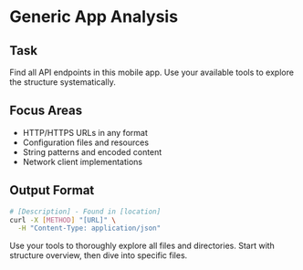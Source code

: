 # Generic App Analysis

## Task

Find all API endpoints in this mobile app. Use your available tools to explore
the structure systematically.

## Focus Areas

- HTTP/HTTPS URLs in any format
- Configuration files and resources
- String patterns and encoded content
- Network client implementations

## Output Format

```bash
# [Description] - Found in [location]
curl -X [METHOD] "[URL]" \
  -H "Content-Type: application/json"
```

Use your tools to thoroughly explore all files and directories. Start with
structure overview, then dive into specific files.
